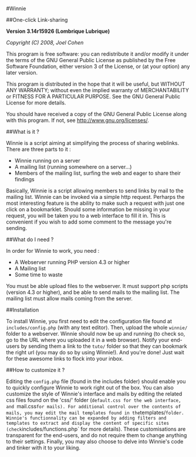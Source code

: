 #Winnie

##One-click Link-sharing

**Version 3.14r15926 (Lombrique Lubrique)**

*Copyright (C) 2008, Joel Cohen*

This program is free software: you can redistribute it and/or modify
it under the terms of the GNU General Public License as published by
the Free Software Foundation, either version 3 of the License, or
(at your option) any later version.

This program is distributed in the hope that it will be useful,
but WITHOUT ANY WARRANTY; without even the implied warranty of
MERCHANTABILITY or FITNESS FOR A PARTICULAR PURPOSE.  See the
GNU General Public License for more details.

You should have received a copy of the GNU General Public License
along with this program.  If not, see <http://www.gnu.org/licenses/>.



##What is it ?

Winnie is a script aiming at simplifying the process of sharing weblinks. There are three parts to it :

- Winnie running on a server
- A mailing list (running somewhere on a server...)
- Members of the mailing list, surfing the web and eager to share their findings

Basically, Winnie is a script allowing members to send links by mail to the mailing list. Winnie can be invoked via a simple http request. Perharps the most interesting feature is the ability to make such a request with just one click on a bookmarklet. Should some information be missing in your request, you will be taken you to a web interface to fill it in. This is convenient if you wish to add some comment to the message you're sending.  

##What do I need ?

In order for Winnie to work, you need :

- A Webserver running PHP version 4.3 or higher
- A Mailing list
- Some time to waste

You must be able upload files to the webserver. It must support php scripts (version 4.3 or higher), and be able to send mails to the mailing list. The mailing list must allow mails coming from the server.

##Installation

To install Winnie, you first need to edit the configuration file found at `includes/config.php` (with any text editor). Then, upload the whole `winnie/` folder to a webserver. Winnie should now be up and running (to check so, go to the URL where you uploaded it in a web browser). Notify your end-users by sending them a link to the `tuto/` folder so that they can bookmark the right url (you may do so by using Winnie!). And you're done! Just wait for these awesome links to flock into your inbox.

##How to customize it ?

Editing the `config.php` file (found in the includes folder) should enable you to quickly configure Winnie to work right out of the box. You can also customize the style of Winnie's interface and mails by editing the related css files found on the 'css/' folder (`default.css for the web interface, and `mail.css` for mails). For additional control over the contents of mails, you may edit the mail templates found in the `templates/` folder. Winnie's functionnality can be expanded by adding filters and templates to extract and display the content of specific sites (check `includes/functions.php` for more details). These customisations are transparent for the end-users, and do not require them to change anything to their settings. Finally, you may also choose to delve into Winnie's code and tinker with it to your liking.
